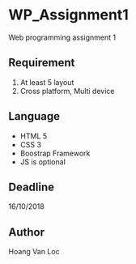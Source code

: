 # WP_Assignment1
Web programming assignment 1 
## Requirement ##
1. At least 5 layout
2. Cross platform, Multi device
## Language ##
* HTML 5
* CSS 3
* Boostrap Framework
* JS is optional
## Deadline ##
16/10/2018
## Author ##
Hoang Van Loc
